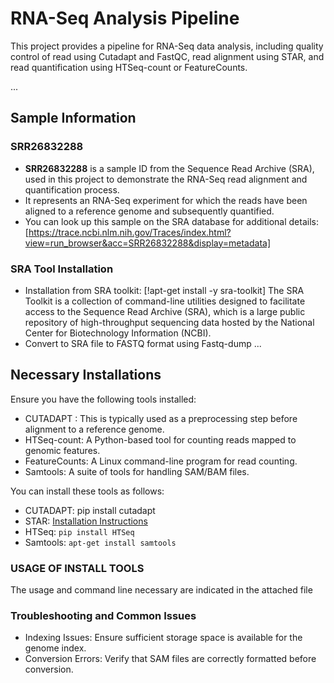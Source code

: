 # RNA-Seq Analysis Pipeline

This project provides a pipeline for RNA-Seq data analysis, including quality control of read using Cutadapt and FastQC, read alignment using STAR, and read quantification using HTSeq-count or FeatureCounts.

...

## Sample Information

### SRR26832288

- **SRR26832288** is a sample ID from the Sequence Read Archive (SRA), used in this project to demonstrate the RNA-Seq read alignment and quantification process.
- It represents an RNA-Seq experiment for which the reads have been aligned to a reference genome and subsequently quantified.
- You can look up this sample on the SRA database for additional details: [https://trace.ncbi.nlm.nih.gov/Traces/index.html?view=run_browser&acc=SRR26832288&display=metadata]

### SRA Tool Installation

+ Installation from SRA toolkit: [!apt-get install -y sra-toolkit]
  The SRA Toolkit is a collection of command-line utilities designed to facilitate access to the Sequence Read Archive (SRA), which is a large public repository of high-throughput sequencing data hosted by the National Center for Biotechnology Information (NCBI).
+ Convert to SRA file to FASTQ format using Fastq-dump
...

## Necessary Installations

Ensure you have the following tools installed:

+ CUTADAPT : This is typically used as a preprocessing step before alignment to a reference genome.
+ HTSeq-count: A Python-based tool for counting reads mapped to genomic features.
+ FeatureCounts: A Linux command-line program for read counting.
+ Samtools: A suite of tools for handling SAM/BAM files.

You can install these tools as follows:
- CUTADAPT: pip install cutadapt
- STAR: [Installation Instructions](https://github.com/alexdobin/STAR)
- HTSeq: `pip install HTSeq`
- Samtools: `apt-get install samtools`

### USAGE OF INSTALL TOOLS
The usage and command line necessary are indicated in the attached file


### Troubleshooting and Common Issues
+ Indexing Issues: Ensure sufficient storage space is available for the genome index.
+ Conversion Errors: Verify that SAM files are correctly formatted before conversion.




